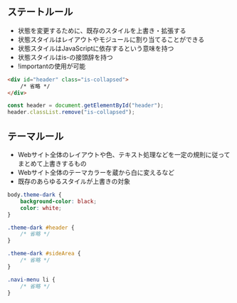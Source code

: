 ## ステートルール

- 状態を変更するために、既存のスタイルを上書き・拡張する
- 状態スタイルはレイアウトやモジュールに割り当てることができる
- 状態スタイルはJavaScriptに依存するという意味を持つ
- 状態スタイルはis-の接頭辞を持つ 
- !importantの使用が可能

```html
<div id="header" class="is-collapsed">
	/* 省略 */
</div>
```

```js
const header = document.getElementById("header");
header.classList.remove("is-collapsed");
```

## テーマルール

- Webサイト全体のレイアウトや色、テキスト処理などを一定の規則に従ってまとめて上書きするもの
- Webサイト全体のテーマカラーを蔵から白に変えるなど
- 既存のあらゆるスタイルが上書きの対象

```css
body.theme-dark {
	background-color: black;
	color: white;
}

.theme-dark #header {
	/* 省略 */
}

.theme-dark #sideArea {
	/* 省略 */
}

.navi-menu li {
	/* 省略 */
}
```